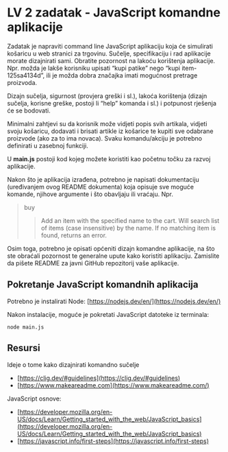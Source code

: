 # LV 2 zadatak - JavaScript komandne aplikacije

Zadatak je napraviti command line JavaScript aplikaciju koja će simulirati košaricu u web stranici za trgovinu. Sučelje, specifikaciju i rad aplikacije morate dizajnirati sami. Obratite pozornost na lakoću korištenja aplikacije. Npr. možda je lakše korisniku upisati “kupi patike” nego “kupi item-125sa4134d”, ili je možda dobra značajka imati mogućnost pretrage proizvoda. 

Dizajn sučelja, sigurnost (provjera greški i sl.), lakoća korištenja (dizajn sučelja, korisne greške, postoji li “help” komanda i sl.) i potpunost rješenja će se bodovati.

Minimalni zahtjevi su da korisnik može vidjeti popis svih artikala, vidjeti svoju košaricu, dodavati i brisati artikle iz košarice te kupiti sve odabrane proizvode (ako za to ima novaca). Svaku komandu/akciju je potrebno definirati u zasebnoj funkciji.

U **main.js** postoji kod kojeg možete koristiti kao početnu točku za razvoj aplikacije.

Nakon što je aplikacija izrađena, potrebno je napisati dokumentaciju (uređivanjem ovog README dokumenta) koja opisuje sve moguće komande, njihove argumente i što obavljaju ili vraćaju. Npr.

> buy 
> > Add an item with the specified name to the cart. Will search list of items (case insensitive) by the name. If no matching item is found, returns an error. 

Osim toga, potrebno je opisati općeniti dizajn komandne aplikacije, na što ste obraćali pozornost te generalne upute kako koristiti aplikaciju. Zamislite da pišete README za javni GitHub repozitorij vaše aplikacije.

## Pokretanje JavaScript komandnih aplikacija

Potrebno je instalirati Node: [https://nodejs.dev/en/](https://nodejs.dev/en/)

Nakon instalacije, moguće je pokretati JavaScript datoteke iz terminala:

```shell
node main.js
```

## Resursi

Ideje o tome kako dizajnirati komandno sučelje

- [https://clig.dev/#guidelines](https://clig.dev/#guidelines)
- [https://www.makeareadme.com](https://www.makeareadme.com/)

JavaScript osnove:

- [https://developer.mozilla.org/en-US/docs/Learn/Getting_started_with_the_web/JavaScript_basics](https://developer.mozilla.org/en-US/docs/Learn/Getting_started_with_the_web/JavaScript_basics)
- [https://javascript.info/first-steps](https://javascript.info/first-steps)
